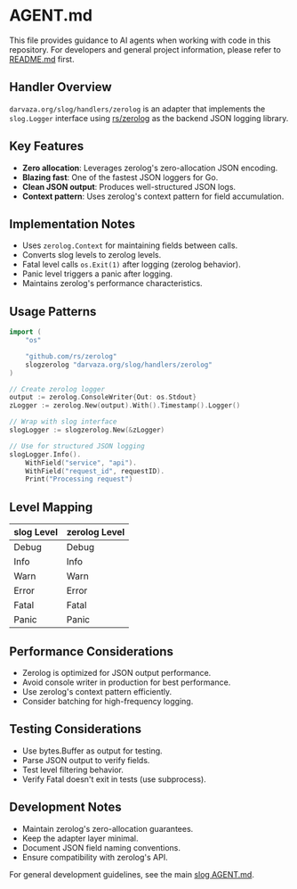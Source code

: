 # AGENT.md

This file provides guidance to AI agents when working with code in this
repository. For developers and general project information, please refer to
[README.md](README.md) first.

## Handler Overview

`darvaza.org/slog/handlers/zerolog` is an adapter that implements the
`slog.Logger` interface using [rs/zerolog](https://github.com/rs/zerolog) as
the backend JSON logging library.

## Key Features

- **Zero allocation**: Leverages zerolog's zero-allocation JSON encoding.
- **Blazing fast**: One of the fastest JSON loggers for Go.
- **Clean JSON output**: Produces well-structured JSON logs.
- **Context pattern**: Uses zerolog's context pattern for field accumulation.

## Implementation Notes

- Uses `zerolog.Context` for maintaining fields between calls.
- Converts slog levels to zerolog levels.
- Fatal level calls `os.Exit(1)` after logging (zerolog behavior).
- Panic level triggers a panic after logging.
- Maintains zerolog's performance characteristics.

## Usage Patterns

```go
import (
    "os"

    "github.com/rs/zerolog"
    slogzerolog "darvaza.org/slog/handlers/zerolog"
)

// Create zerolog logger
output := zerolog.ConsoleWriter{Out: os.Stdout}
zLogger := zerolog.New(output).With().Timestamp().Logger()

// Wrap with slog interface
slogLogger := slogzerolog.New(&zLogger)

// Use for structured JSON logging
slogLogger.Info().
    WithField("service", "api").
    WithField("request_id", requestID).
    Print("Processing request")
```

## Level Mapping

| slog Level | zerolog Level |
|------------|---------------|
| Debug      | Debug         |
| Info       | Info          |
| Warn       | Warn          |
| Error      | Error         |
| Fatal      | Fatal         |
| Panic      | Panic         |

## Performance Considerations

- Zerolog is optimized for JSON output performance.
- Avoid console writer in production for best performance.
- Use zerolog's context pattern efficiently.
- Consider batching for high-frequency logging.

## Testing Considerations

- Use bytes.Buffer as output for testing.
- Parse JSON output to verify fields.
- Test level filtering behavior.
- Verify Fatal doesn't exit in tests (use subprocess).

## Development Notes

- Maintain zerolog's zero-allocation guarantees.
- Keep the adapter layer minimal.
- Document JSON field naming conventions.
- Ensure compatibility with zerolog's API.

For general development guidelines, see the main
[slog AGENT.md](../../AGENT.md).
